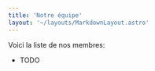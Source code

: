 ```yaml
---
title: 'Notre équipe'
layout: '~/layouts/MarkdownLayout.astro'
---
```


Voici la liste de nos membres:

- TODO